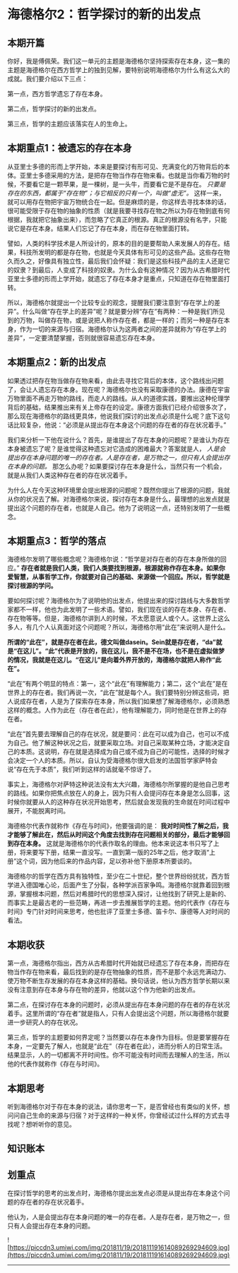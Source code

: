 # 海德格尔2：哲学探讨的新的出发点

## 本期开篇

你好，我是傅佩荣。我们这一单元的主题是海德格尔坚持探索存在本身，这一集的主题是海德格尔在西方哲学上的独到见解，要特别说明海德格尔为什么有这么大的成就。我们要介绍以下三点：

第一点，西方哲学遗忘了存在本身。

第二点，哲学探讨的新的出发点。

第三点，哲学的主题应该落实在人的生命上。

## 本期重点1：被遗忘的存在本身

从亚里士多德的形而上学开始，本来是要探讨有形可见、充满变化的万物背后的本体。亚里士多德采用的方法，是把存在物当作存在物来看。也就是当你看万物的时候，不要看它是一颗苹果，是一棵树，是一头牛，而要看它是不是存在。 *只要是存在的东西，都属于“存在物”；与它相反的只有一个，叫做“虚无”。* 这样一来，就可以用存在物把宇宙万物统合在一起。但是麻烦的是，你这样去寻找本体的话，很可能受限于存在物的抽象的性质（就是我要寻找存在物之所以为存在物到底有何根据，我就把它抽象出来），而忽略了它真正的根源。真正的根源没有名字，只能说它是存在本身。结果人们忘记了存在本身，而在存在物里面打转。

譬如，人类的科学技术是人所设计的，原本的目的是要帮助人来发展人的存在。结果，科技所发明的都是存在物，也就是今天具体有形可见的这些产品。这些存在物久而久之，好像具有独立性，最后我们会怀疑：我们是这些科技产品的主人还是它的奴隶？到最后，人变成了科技的奴隶。为什么会有这种情况？因为从古希腊时代亚里士多德的形而上学开始，就遗忘了存在本身才是重点，只知道在存在物里面打转。

所以，海德格尔就提出一个比较专业的观念，提醒我们要注意到“存在学上的差异”。什么叫做“存在学上的差异”呢？就是要分辨“存在”有两种：一种是我们所见到的万物，叫做存在物，或是说把人称作存在者，都是一样的；而另一种是存在本身，作为一切的来源与归宿。海德格尔认为这两者之间的差异就称为“存在学上的差异”，一定要清楚掌握，否则就很容易遗忘存在本身。

## 本期重点2：新的出发点

如果透过把存在物当做存在物来看，由此去寻找它背后的本体，这个路线出问题了，会让人遗忘存在本身。现在呢？海德格尔也没有采取康德的办法。康德在宇宙万物里面不再走万物的路线，而走人的路线。从人的道德实践，要推出这种伦理学背后的基础，结果推出来有关上帝存在的设定。康德方面我们已经介绍很多次了，那么现在海德格尔的路线更具体，他说我们探讨的出发点必须是什么呢？底下这句话比较复杂，他说：“必须是从提出存在本身这个问题的存在者的存在状况着手。”

我们来分析一下他在说什么？首先，是谁提出了存在本身的问题呢？是谁认为存在本身被遗忘了呢？是谁觉得这种遗忘对它造成的困难最大？答案就是人， *人是会提出存在本身问题的唯一的存在者。人是存在者，是万物之一，但只有人会提出存在本身的问题。* 那怎么办呢？如果要探讨存在本身是什么，当然只有一个机会，就是从我们人类这种存在者的存在状况着手。

为什么人在今天这种环境里会提出根源的问题呢？既然你提出了根源的问题，我就从你的状况去了解。对海德格尔来说，探讨存在本身是什么，最理想的出发点就是提出这个问题的存在者，也就是人自己。他为了说明这一点，还特别发明了一些概念。

## 本期重点3：哲学的落点

海德格尔发明了哪些概念呢？海德格尔说：“哲学是对存在者的存在本身所做的回应。” **存在者就是我们人类，我们人类要找到根源，根源就称作存在本身。如果你爱智慧，从事哲学工作，你就要对自己的基础、来源做一个回应。所以，哲学就是探讨根源的学问。**

要如何探讨呢？海德格尔为了说明他的出发点，他提出来的探讨路线与大多数哲学家都不一样，他也为此发明了一些术语。譬如，我们现在谈的存在本身、存在者、存在物等等。但是，海德格尔讲到人的时候，不太愿意说人或个人。这世界上这么多人，有几个人认真面对这个问题呢？所以，海德格尔用“此在”来说明人是什么。

 **所谓的“此在”，就是存在者在此，德文叫做dasein。Sein就是存在者，“da”就是“在这儿”。“此”代表是开放的，我在这儿，我不是不在场，也不是在虚拟做梦的情况，我就是在这儿。“在这儿”是向着外界开放的，海德格尔就把人称作“此在”。**

“此在”有两个明显的特点：第一，这个“此在”有理解能力；第二，这个“此在”是在世界上的存在者。我们再说一次，“此在”就是每个人。我们要特别分辨这些词，把人说成存在者，人是为了探索存在本身，所以我们如果想了解海德格尔，必须熟悉这样的概念。人作为此在（存在者在此），他有理解能力，同时他是在世界上的存在者。

“此在”首先要去理解自己的存在状况，就是要问：此在可以成为自己，也可以不成为自己。他了解这种状况之后，就要采取立场。对自己采取某种立场，才能决定自己的本质。这说明，存在就是选择成为自己或不成为自己的可能性，选择的时候才会决定一个人的本质。所以，自认为受海德格尔很大启发的法国哲学家萨特会说“存在先于本质”，我们听到这样的话就毫不惊讶了。

事实上，海德格尔对萨特这种说法没有太大兴趣，海德格尔所掌握的是他自己思考的路线。如果你把焦点放在人的身上，因为只有人会提问存在本身是怎么回事，这时候你就要从人的这种存在状况开始思考，然后就会发现我的生命就在时间过程中展开，不能脱离时间。

海德格尔代表作就称作《存在与时间》，他要强调的是： **我对时间性了解之后，我才能够了解此在，然后从时间这个角度去找到存在问题相关的部分，最后才能够回到存在本身。** 这就是海德格尔的代表作取名的理由。他本来说这本书只写了上册，将来要写下册，结果一直没写。一直到第一版的25年之后，他才取消“上册”这个词，因为他后来的作品内容，足以弥补他下册原本所要谈的。

海德格尔的哲学在西方具有独特性，至少在二十世纪，整个世界纷纷扰扰，西方哲学进入德国唯心论，后面产生了分裂，各种学派百家争鸣。海德格尔就靠着回到根源，掌握根本问题，然后对希腊时代的思想深入探讨，让他找到了研究上是新的、而事实上是最古老的一些范畴，再进一步去推展哲学的主题。他的代表作《存在与时间》专门针对时间来思考，他也批评了亚里士多德、笛卡尔、康德等人对时间的看法。

## 本期收获

第一点，海德格尔指出，西方从古希腊时代开始就已经遗忘了存在本身，而把存在物当作存在物来看，最后找到的是存在物抽象的性质，而不是那个永远充满动力、使万物不断生存发展的存在本身这样的基础。换句话说，他认为西方哲学长期以来没有注意到存在本身与存在物的差异，他就以这个作为他新的出发点。

第二点，在探讨存在本身的问题时，必须从提出存在本身问题的存在者的存在状况着手。这里所谓的“存在者”就是指人，只有人会提出这个问题，所以海德格尔就要进一步研究人的存在状况。

第三点，哲学的主题要如何界定呢？当然要以存在本身作为目标。但是要掌握存在本身，一定要先了解人，也就是“此在”（存在者在此），进而分析人的日常生活。结果显示，人的一切都离不开时间性。你不可能没有时间而去理解人的生活，所以他的代表作就称作《存在与时间》。

## 本期思考

听到海德格尔对于存在本身的说法，请你思考一下，是否曾经也有类似的关怀，想问问自己生命的来源与归宿？对于这样的一种关怀，你曾经试过什么样的方式去寻找呢？想听听你的意见。

## 知识账本

## 划重点

在探讨哲学的思考的出发点时，海德格尔提出出发点必须是从提出存在本身这个问题的存在者的存在状况着手。

他认为，人是会提出存在本身问题的唯一的存在者。人是存在者，是万物之一，但只有人会提出存在本身的问题。

![https://piccdn3.umiwi.com/img/201811/19/201811191614089269294609.jpg](https://piccdn3.umiwi.com/img/201811/19/201811191614089269294609.jpg)

---
